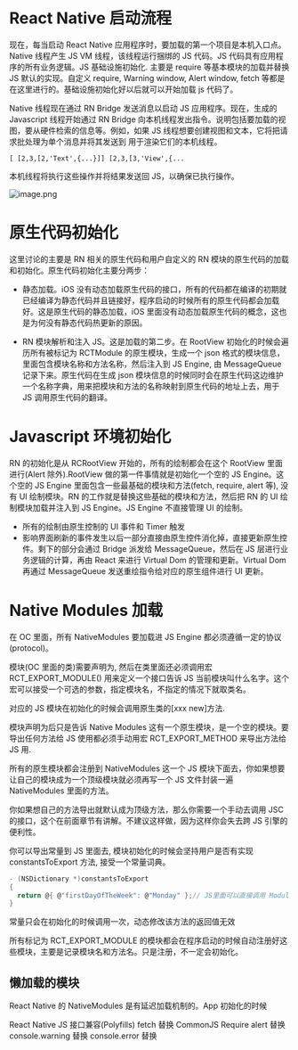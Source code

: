 # React Native 启动流程

现在，每当启动 React Native 应用程序时，要加载的第一个项目是本机入口点。Native 线程产生 JS VM 线程，该线程运行捆绑的 JS 代码。JS 代码具有应用程序的所有业务逻辑。JS 基础设施初始化. 主要是 require 等基本模块的加载并替换 JS 默认的实现。自定义 require, Warning window, Alert window, fetch 等都是在这里进行的。基础设施初始化好以后就可以开始加载 js 代码了。

Native 线程现在通过 RN Bridge 发送消息以启动 JS 应用程序。现在，生成的 Javascript 线程开始通过 RN Bridge 向本机线程发出指令。说明包括要加载的视图，要从硬件检索的信息等。例如，如果 JS 线程想要创建视图和文本，它将把请求批处理为单个消息并将其发送到 用于渲染它们的本机线程。

```
[ [2,3,[2,'Text',{...}]] [2,3,[3,'View',{...
```

本机线程将执行这些操作并将结果发送回 JS，以确保已执行操作。

![image.png](https://i.postimg.cc/9QjzFSDM/image.png)

# 原生代码初始化

这里讨论的主要是 RN 相关的原生代码和用户自定义的 RN 模块的原生代码的加载和初始化。原生代码初始化主要分两步：

- 静态加载。iOS 没有动态加载原生代码的接口，所有的代码都在编译的初期就已经编译为静态代码并且链接好，程序启动的时候所有的原生代码都会加载好。这是原生代码的静态加载，iOS 里面没有动态加载原生代码的概念，这也是为何没有静态代码热更新的原因。

- RN 模块解析和注入 JS。这是加载的第二步。在 RootView 初始化的时候会遍历所有被标记为 RCTModule 的原生模块，生成一个 json 格式的模块信息，里面包含模块名称和方法名称，然后注入到 JS Engine, 由 MessageQueue 记录下来。原生代码在生成 json 模块信息的时候同时会在原生代码这边维护一个名称字典，用来把模块和方法的名称映射到原生代码的地址上去，用于 JS 调用原生代码的翻译。

# Javascript 环境初始化

RN 的初始化是从 RCRootView 开始的，所有的绘制都会在这个 RootView 里面进行(Alert 除外).RootView 做的第一件事情就是初始化一个空的 JS Engine。这个空的 JS Engine 里面包含一些最基础的模块和方法(fetch, require, alert 等), 没有 UI 绘制模块。RN 的工作就是替换这些基础的模块和方法，然后把 RN 的 UI 绘制模块加载并注入到 JS Engine。JS Engine 不直接管理 UI 的绘制。

- 所有的绘制由原生控制的 UI 事件和 Timer 触发
- 影响界面刷新的事件发生以后一部分直接由原生控件消化掉，直接更新原生控件。剩下的部分会通过 Bridge 派发给 MessageQueue，然后在 JS 层进行业务逻辑的计算，再由 React 来进行 Virtual Dom 的管理和更新。Virtual Dom 再通过 MessageQueue 发送重绘指令给对应的原生组件进行 UI 更新。

# Native Modules 加载

在 OC 里面，所有 NativeModules 要加载进 JS Engine 都必须遵循一定的协议(protocol)。

模块(OC 里面的类)需要声明为<RCTBridgeModule>, 然后在类里面还必须调用宏 RCT_EXPORT_MODULE() 用来定义一个接口告诉 JS 当前模块叫什么名字。这个宏可以接受一个可选的参数，指定模块名，不指定的情况下就取类名。

对应的 JS 模块在初始化的时候会调用原生类的[xxx new]方法.

模块声明为<RCTBridgeModule>后只是告诉 Native Modules 这有一个原生模块，是一个空的模块。要导出任何方法给 JS 使用都必须手动用宏 RCT_EXPORT_METHOD 来导出方法给 JS 用.

所有的原生模块都会注册到 NativeModules 这一个 JS 模块下面去，你如果想要让自己的模块成为一个顶级模块就必须再写一个 JS 文件封装一遍 NativeModules 里面的方法。

你如果想自己的方法导出就默认成为顶级方法，那么你需要一个手动去调用 JSC 的接口，这个在前面章节有讲解。不建议这样做，因为这样你会失去跨 JS 引擎的便利性。

你可以导出常量到 JS 里面去, 模块初始化的时候会坚持用户是否有实现 constantsToExport 方法, 接受一个常量词典。

```c
- (NSDictionary *)constantsToExport
{
  return @{ @"firstDayOfTheWeek": @"Monday" };// JS里面可以直接调用 ModuleName.firstDayOfTheWeek获取这个常量
}
```

常量只会在初始化的时候调用一次，动态修改该方法的返回值无效

所有标记为 RCT_EXPORT_MODULE 的模块都会在程序启动的时候自动注册好这些模块，主要是记录模块名和方法名。只是注册，不一定会初始化。

## 懒加载的模块

React Native 的 NativeModules 是有延迟加载机制的。App 初始化的时候

React Native JS 接口兼容(Polyfills)
fetch 替换
CommonJS Require
alert 替换
console.warning 替换
console.error 替换
